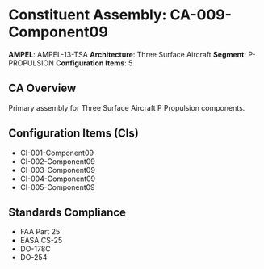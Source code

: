 # Constituent Assembly: CA-009-Component09

**AMPEL**: AMPEL-13-TSA
**Architecture**: Three Surface Aircraft
**Segment**: P-PROPULSION
**Configuration Items**: 5

## CA Overview
Primary assembly for Three Surface Aircraft P Propulsion components.

## Configuration Items (CIs)
- CI-001-Component09
- CI-002-Component09
- CI-003-Component09
- CI-004-Component09
- CI-005-Component09

## Standards Compliance
- FAA Part 25
- EASA CS-25
- DO-178C
- DO-254
